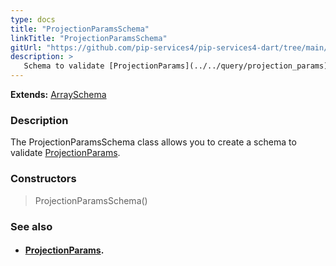 ```yaml
---
type: docs
title: "ProjectionParamsSchema"
linkTitle: "ProjectionParamsSchema"
gitUrl: "https://github.com/pip-services4/pip-services4-dart/tree/main/pip-services4-data-dart"
description: >
   Schema to validate [ProjectionParams](../../query/projection_params).
---
```


**Extends:** [ArraySchema](../array_schema)

### Description

The ProjectionParamsSchema class allows you to create a schema to validate [ProjectionParams](../../query/projection_params).

### Constructors

> ProjectionParamsSchema()

### See also
- #### [ProjectionParams](../../query/projection_params).

